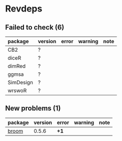 # Revdeps

## Failed to check (6)

|package   |version |error |warning |note |
|:---------|:-------|:-----|:-------|:----|
|CB2       |?       |      |        |     |
|diceR     |?       |      |        |     |
|dimRed    |?       |      |        |     |
|ggmsa     |?       |      |        |     |
|SimDesign |?       |      |        |     |
|wrswoR    |?       |      |        |     |

## New problems (1)

|package                    |version |error  |warning |note |
|:--------------------------|:-------|:------|:-------|:----|
|[broom](problems.md#broom) |0.5.6   |__+1__ |        |     |

